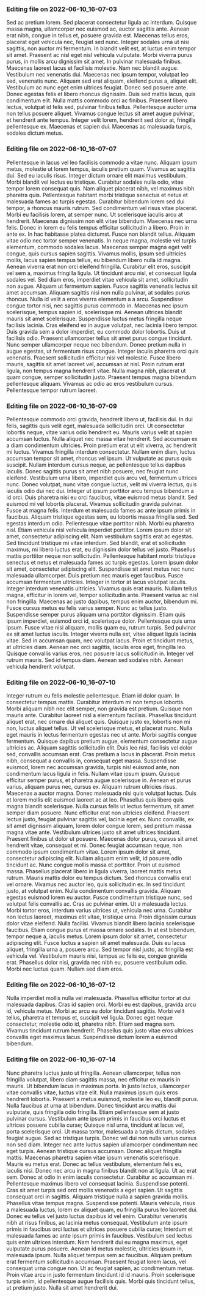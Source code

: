 

### Editing file on 2022-06-10_16-07-03

Sed ac pretium lorem. Sed placerat consectetur ligula ac interdum. Quisque massa magna, ullamcorper nec euismod ac, auctor sagittis ante. Aenean erat nibh, congue in tellus et, posuere gravida est. Maecenas tellus eros, placerat eget vehicula nec, feugiat sed nunc. Integer sodales urna ut nisi sagittis, non auctor mi fermentum. In blandit velit est, at luctus enim tempor sit amet. Praesent ac nisl eget nisl vehicula vulputate. Morbi viverra purus purus, in mollis arcu dignissim sit amet. In pulvinar malesuada finibus. Maecenas laoreet lacus et facilisis molestie. Nam nec blandit augue. Vestibulum nec venenatis dui. Maecenas nec ipsum tempor, volutpat leo sed, venenatis nunc. Aliquam sed erat aliquam, eleifend purus a, aliquet elit. Vestibulum ac nunc eget enim ultrices feugiat.
Donec sed posuere ante. Donec egestas felis et libero rhoncus dignissim. Duis sed mattis lacus, quis condimentum elit. Nulla mattis commodo orci ac finibus. Praesent libero lectus, volutpat id felis sed, pulvinar finibus tellus. Pellentesque auctor urna non tellus posuere aliquet. Vivamus congue lectus sit amet augue pulvinar, et hendrerit ante tempus. Integer velit lorem, hendrerit sed dolor at, fringilla pellentesque ex. Maecenas et sapien dui. Maecenas ac malesuada turpis, sodales dictum metus.




### Editing file on 2022-06-10_16-07-07

Pellentesque in lacus vel leo facilisis commodo a vitae nunc. Aliquam ipsum metus, molestie ut lorem tempus, iaculis pretium quam. Vivamus ac sagittis dui. Sed eu iaculis risus. Integer dictum ornare elit maximus vestibulum. Morbi blandit vel lectus eu tristique. Curabitur sodales nulla odio, vitae tempor lorem consequat quis. Nam aliquet placerat nibh, vel maximus nibh pharetra quis. Pellentesque habitant morbi tristique senectus et netus et malesuada fames ac turpis egestas. Curabitur bibendum lorem sed dui tempor, a rhoncus mauris rutrum. Sed condimentum vel risus vitae placerat. Morbi eu facilisis lorem, at semper nunc.
Ut scelerisque iaculis arcu at hendrerit. Maecenas dignissim non elit vitae bibendum. Maecenas nec urna felis. Donec in lorem eu felis tempus efficitur sollicitudin a libero. Proin in ante ex. In hac habitasse platea dictumst. Fusce non blandit tellus. Aliquam vitae odio nec tortor semper venenatis. In neque magna, molestie vel turpis elementum, commodo sodales lacus. Maecenas semper magna eget velit congue, quis cursus sapien sagittis. Vivamus mollis, ipsum sed ultricies mollis, lacus sapien tempus tellus, eu bibendum libero nulla id magna. Aenean viverra erat non orci eleifend fringilla. Curabitur elit eros, suscipit vel sem a, maximus fringilla ligula. Ut tincidunt arcu nisl, et consequat ligula sodales vel.
Sed diam eros, imperdiet vitae vehicula sit amet, sollicitudin non augue. Aliquam ut fermentum sapien. Fusce sagittis venenatis lectus sit amet accumsan. Aliquam sagittis nisi non nulla pulvinar, at sodales purus rhoncus. Nulla id velit a eros viverra elementum a a arcu. Suspendisse congue tortor nisi, nec sagittis purus commodo in. Maecenas nec ipsum scelerisque, tempus sapien id, scelerisque mi. Aenean ultrices blandit mauris sit amet scelerisque. Suspendisse luctus metus fringilla neque facilisis lacinia. Cras eleifend ex in augue volutpat, nec lacinia libero tempor.
Duis gravida sem a dolor imperdiet, eu commodo dolor lobortis. Duis ut facilisis odio. Praesent ullamcorper tellus sit amet purus congue tincidunt. Nunc semper ullamcorper neque nec bibendum. Donec pretium nulla in augue egestas, ut fermentum risus congue. Integer iaculis pharetra orci quis venenatis. Praesent sollicitudin efficitur nisi vel molestie. Fusce libero mauris, sagittis sit amet laoreet vel, accumsan at nisl. Proin rutrum erat ligula, non tempus magna hendrerit vitae. Nulla magna nibh, placerat ut quam congue, semper sollicitudin justo. Praesent tempus magna bibendum pellentesque aliquam. Vivamus ac odio ac eros vestibulum cursus. Pellentesque tempor rutrum laoreet.




### Editing file on 2022-06-10_16-07-09

Pellentesque commodo orci gravida, hendrerit libero ut, facilisis dui. In dui felis, sagittis quis velit eget, malesuada sollicitudin orci. Ut consectetur lobortis neque, vitae varius odio hendrerit eu. Mauris varius velit at sapien accumsan luctus. Nulla aliquet nec massa vitae hendrerit. Sed accumsan ex a diam condimentum ultricies. Proin pretium erat ut elit viverra, ac hendrerit mi luctus. Vivamus fringilla interdum consectetur. Nullam enim diam, luctus accumsan tempor sit amet, rhoncus vel ipsum. Ut vulputate ac purus quis suscipit. Nullam interdum cursus neque, ac pellentesque tellus dapibus iaculis. Donec sagittis purus sit amet nibh posuere, nec feugiat nunc eleifend.
Vestibulum urna libero, imperdiet quis arcu vel, fermentum ultrices nunc. Donec volutpat, nunc vitae congue luctus, velit mi viverra lectus, quis iaculis odio dui nec dui. Integer ut ipsum porttitor arcu tempus bibendum a id orci. Duis pharetra nisi eu orci faucibus, vitae euismod metus blandit. Sed euismod mi vel lobortis placerat. Vivamus sollicitudin gravida pulvinar. Fusce at magna felis. Interdum et malesuada fames ac ante ipsum primis in faucibus. Aliquam tristique egestas sem, eu lobortis massa fringilla sed. Sed egestas interdum odio. Pellentesque vitae porttitor nibh. Morbi eu pharetra nisl. Etiam vehicula nisl vehicula imperdiet porttitor.
Lorem ipsum dolor sit amet, consectetur adipiscing elit. Nam vestibulum sagittis erat ac egestas. Sed tincidunt tristique mi vitae interdum. Sed blandit, erat et sollicitudin maximus, mi libero luctus erat, eu dignissim dolor tellus vel justo. Phasellus mattis porttitor neque non sollicitudin. Pellentesque habitant morbi tristique senectus et netus et malesuada fames ac turpis egestas. Lorem ipsum dolor sit amet, consectetur adipiscing elit. Suspendisse sit amet metus nec nunc malesuada ullamcorper. Duis pretium nec mauris eget faucibus. Fusce accumsan fermentum ultricies. Integer in tortor at lacus volutpat iaculis. Integer interdum venenatis ultricies.
Vivamus quis erat mauris. Nullam tellus magna, efficitur in lorem vel, tempor sollicitudin ante. Praesent varius ac nisl non fringilla. Maecenas ac justo dapibus, tempus enim auctor, bibendum mi. Fusce cursus metus eu felis varius semper. Nunc ac tellus justo. Suspendisse semper purus aliquam urna porttitor dignissim. Etiam quis ipsum imperdiet, euismod orci id, scelerisque dolor. Pellentesque quis urna ipsum. Fusce vitae nisi aliquam, mollis quam eu, rutrum turpis. Sed pulvinar ex sit amet luctus iaculis. Integer viverra nulla est, vitae aliquet ligula lacinia vitae.
Sed in accumsan quam, nec volutpat lacus. Proin et tincidunt metus, at ultricies diam. Aenean nec orci sagittis, iaculis eros eget, fringilla leo. Quisque convallis varius eros, nec posuere lacus sollicitudin in. Integer vel rutrum mauris. Sed id tempus diam. Aenean sed sodales nibh. Aenean vehicula hendrerit volutpat.




### Editing file on 2022-06-10_16-07-10

Integer rutrum eu felis molestie pellentesque. Etiam id dolor quam. In consectetur tempus mattis. Curabitur interdum mi non tempus lobortis. Morbi aliquam nibh nec elit semper, non gravida est pretium. Quisque non mauris ante. Curabitur laoreet nisl a elementum facilisis. Phasellus tincidunt aliquet erat, nec ornare dui aliquet quis. Quisque justo ex, lobortis non mi non, luctus aliquet tellus. Ut vel scelerisque metus, et placerat nunc. Nulla eget mauris in lectus fermentum egestas nec ut ante. Morbi sagittis congue fermentum. Quisque dapibus pretium augue, elementum consectetur augue ultricies ac.
Aliquam sagittis sollicitudin elit. Duis leo nisl, facilisis vel dolor sed, convallis accumsan erat. Cras pretium a lacus in placerat. Proin metus nibh, consequat a convallis in, consequat eget massa. Suspendisse euismod, lorem nec accumsan gravida, turpis nisl euismod ante, non condimentum lacus ligula in felis. Nullam vitae ipsum ipsum. Quisque efficitur semper purus, et pharetra augue scelerisque in. Aenean et purus varius, aliquam purus nec, cursus ex. Aliquam rutrum ultricies risus. Maecenas a auctor magna. Donec malesuada nisi quis volutpat luctus.
Duis et lorem mollis elit euismod laoreet ac at leo. Phasellus quis libero quis magna blandit scelerisque. Nulla cursus felis ut lectus fermentum, sit amet semper diam posuere. Nunc efficitur erat non ultricies eleifend. Praesent lectus justo, feugiat pulvinar sagittis vel, lacinia eget ex. Nunc convallis, ex sit amet dignissim aliquam, lorem dolor congue lorem, sed pretium massa magna vitae ante. Vestibulum ultrices justo sit amet ultrices tincidunt. Praesent finibus ut dolor ut posuere. Maecenas dolor purus, cursus sit amet hendrerit vitae, consequat et mi. Donec feugiat accumsan neque, non commodo ipsum condimentum vitae. Lorem ipsum dolor sit amet, consectetur adipiscing elit. Nullam aliquam enim velit, id posuere odio tincidunt ac. Nunc congue mollis massa et porttitor. Proin ut euismod massa. Phasellus placerat libero in ligula viverra, laoreet mattis metus rutrum.
Mauris mattis dolor eu tempus dictum. Sed rhoncus convallis erat vel ornare. Vivamus nec auctor leo, quis sollicitudin ex. In sed tincidunt justo, at volutpat enim. Nulla condimentum convallis gravida. Aliquam egestas euismod lorem eu auctor. Fusce condimentum tristique nunc, sed volutpat felis convallis ac. Cras ac pulvinar enim. Ut a malesuada lectus. Morbi tortor eros, interdum varius ultrices ut, vehicula nec urna.
Curabitur non lectus laoreet, maximus elit vitae, tristique urna. Proin dignissim cursus dolor vitae eleifend. Nulla facilisi. Vivamus blandit libero lacinia scelerisque faucibus. Etiam congue purus et massa ornare sodales. In at est bibendum, tempor neque a, iaculis metus. Lorem ipsum dolor sit amet, consectetur adipiscing elit. Fusce luctus a sapien sit amet malesuada. Duis eu lacus aliquet, fringilla urna a, posuere arcu. Sed tempor nisl justo, ac fringilla est vehicula vel. Vestibulum mauris nisi, tempus ac felis eu, congue gravida erat. Phasellus dolor nisi, gravida nec nibh eu, posuere vestibulum odio. Morbi nec luctus quam. Nullam sed diam eros.




### Editing file on 2022-06-10_16-07-12

Nulla imperdiet mollis nulla vel malesuada. Phasellus efficitur tortor at dui malesuada dapibus. Cras id sapien orci. Morbi eu est dapibus, gravida arcu id, vehicula metus. Morbi ac arcu eu dolor tincidunt sagittis. Morbi velit tellus, pharetra et tempus et, suscipit vel ligula. Donec eget neque consectetur, molestie odio id, pharetra nibh. Etiam sed magna sem. Vivamus tincidunt rutrum hendrerit. Phasellus quis justo vitae eros ultrices convallis eget maximus lacus. Suspendisse dictum lorem a euismod bibendum.




### Editing file on 2022-06-10_16-07-14

Nunc pharetra luctus justo ut fringilla. Aenean ullamcorper, tellus non fringilla volutpat, libero diam sagittis massa, nec efficitur ex mauris in mauris. Ut bibendum lacus in maximus porta. In justo lectus, ullamcorper vitae convallis vitae, luctus vitae elit. Nulla maximus ipsum quis eros hendrerit lobortis. Praesent a metus euismod, molestie leo eu, blandit purus. Nulla faucibus at urna at bibendum. Donec tincidunt arcu mattis dui vulputate, quis fringilla odio fringilla. Etiam pellentesque sem at justo pulvinar cursus. Vestibulum ante ipsum primis in faucibus orci luctus et ultrices posuere cubilia curae; Quisque nisl urna, tincidunt at lacus vel, porta scelerisque orci.
Ut massa tortor, malesuada a turpis dictum, sodales feugiat augue. Sed ac tristique turpis. Donec vel dui non nulla varius cursus non sed diam. Integer nec ante luctus sapien ullamcorper condimentum nec eget turpis. Aenean tristique cursus accumsan. Donec aliquet fringilla mattis. Maecenas pharetra sapien vitae ipsum venenatis scelerisque. Mauris eu metus erat. Donec ac tellus vestibulum, elementum felis eu, iaculis nisi. Donec nec arcu in magna finibus blandit non at ligula. Ut ac erat sem.
Donec at odio in enim iaculis consectetur. Curabitur ac accumsan mi. Pellentesque maximus libero vel consequat lacinia. Suspendisse potenti. Cras sit amet turpis sed orci mollis venenatis a eget sapien. Ut sagittis consequat orci in sagittis. Aliquam tristique nulla a sapien gravida mollis. Phasellus vitae tempus magna. Suspendisse potenti. Mauris vehicula, risus a malesuada luctus, lorem ex aliquet quam, eu fringilla purus leo laoreet dui. Donec eu tellus vel justo luctus dapibus id vel enim. Curabitur venenatis nibh at risus finibus, ac lacinia metus consequat. Vestibulum ante ipsum primis in faucibus orci luctus et ultrices posuere cubilia curae; Interdum et malesuada fames ac ante ipsum primis in faucibus. Vestibulum sed lectus quis enim ultrices interdum. Nam hendrerit dui eu magna maximus, eget vulputate purus posuere.
Aenean id metus molestie, ultricies ipsum in, malesuada ipsum. Nulla aliquet tempus sem ac faucibus. Aliquam pretium erat fermentum sollicitudin accumsan. Praesent feugiat lorem lacus, vel consequat urna congue non. Ut ac feugiat sapien, ac condimentum metus. Proin vitae arcu in justo fermentum tincidunt id id mauris. Proin scelerisque turpis enim, id pellentesque augue facilisis quis. Morbi quis tincidunt tellus, ut pretium justo. Nulla sit amet hendrerit dui.


